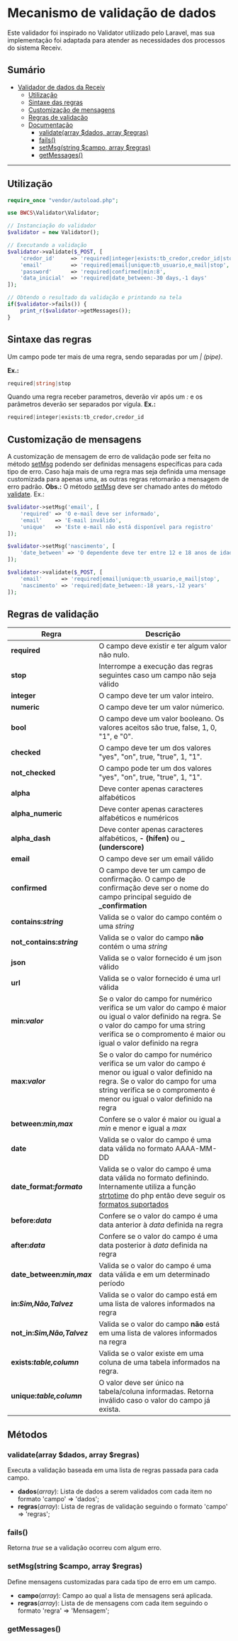 # Mecanismo de validação de dados

Este validador foi inspirado no Validator utilizado pelo Laravel, mas sua implementação foi adaptada para atender as necessidades dos processos
do sistema Receiv.

## Sumário

- [Validador de dados da Receiv](#validador-de-dados-da-receiv)
  * [Utilização](#utilização)
  * [Sintaxe das regras](#sintaxe-das-regras)
  * [Customização de mensagens](#customização-de-mensagens)
  * [Regras de validação](#regras-de-validação)
  * [Documentação](#documentação)
    + [validate(array $dados, array $regras)](#validatearray-dados-array-regras)
    + [fails()](#fails)
    + [setMsg(string $campo, array $regras)](#setmsgstring-campo-array-regras)
    + [getMessages()](#getmessages)

--------
## Utilização

```php
require_once "vendor/autoload.php";

use BWCS\Validator\Validator;

// Instanciação do validador
$validator = new Validator();

// Executando a validação
$validator->validate($_POST, [
    'credor_id'     => 'required|integer|exists:tb_credor,credor_id|stop',
    'email'         => 'required|email|unique:tb_usuario,e_mail|stop',
    'password'      => 'required|confirmed|min:8',
    'data_inicial'  => 'required|date_between:-30 days,-1 days'
]);

// Obtendo o resultado da validação e printando na tela
if($validator->fails()) {
    print_r($validator->getMessages());
}
```
## Sintaxe das regras

Um campo pode ter mais de uma regra, sendo separadas por um _| (pipe)_.

**Ex.:**
```php
required|string|stop
```
Quando uma regra receber parametros, deverão vir após um _:_ e os parâmetros deverão ser separados por vígula.
**Ex.:**
```php
required|integer|exists:tb_credor,credor_id
```

## Customização de mensagens
A customização de mensagem de erro de validação pode ser feita no método [setMsg](#setmsgstring-campo-array-regras) podendo ser definidas mensagens específicas para cada tipo de erro.
Caso haja mais de uma regra mas seja definida uma mensage customizada para apenas uma, as outras regras retornarão a mensagem de erro padrão.
**Obs.:** O método [setMsg](#setmsgstring-campo-array-regras) deve ser chamado antes do método [validate](#validatearray-dados-array-regras). 
Ex.:
```php
$validator->setMsg('email', [
    'required' => 'O e-mail deve ser informado',
    'email'    => 'E-mail inválido',
    'unique'   => 'Este e-mail não está disponível para registro'
]);

$validator->setMsg('nascimento', [
    'date_between' => 'O dependente deve ter entre 12 e 18 anos de idade'
]);

$validator->validate($_POST, [
    'email'      => 'required|email|unique:tb_usuario,e_mail|stop',
    'nascimento' => 'required|date_between:-18 years,-12 years'
]);
```

## Regras de validação

| Regra  | Descrição |
| ------ | --------- |
| **required**                | O campo deve existir e ter algum valor não nulo. |
| **stop**                    | Interrompe a execução das regras seguintes caso um campo não seja válido |
| **integer**                 | O campo deve ter um valor inteiro. |
| **numeric**                 | O campo deve ter um valor númerico. |
| **bool**                    | O campo deve um valor booleano. Os valores aceitos são true, false, 1, 0, "1", e "0". |
| **checked**                 | O campo deve ter um dos valores "yes", "on", true, "true", 1, "1". |
| **not_checked**             | O campo pode ter um dos valores "yes", "on", true, "true", 1, "1". |
| **alpha**                   | Deve conter apenas caracteres alfabéticos |
| **alpha_numeric**           | Deve conter apenas caracteres alfabéticos e numéricos |
| **alpha_dash**              | Deve conter apenas caracteres alfabéticos, **- (hífen)** ou  **_ (underscore)** |
| **email**                   | O campo deve ser um email válido |
| **confirmed**               | O campo deve ter um campo de confirmação. O campo de confirmação deve ser o nome do campo principal seguido de **_confirmation** |
| **contains:_string_**       | Valida se o valor do campo contém o uma _string_ |
| **not_contains:_string_**   | Valida se o valor do campo **não** contém o uma _string_ |
| **json**                    | Valida se o valor fornecido é um json válido |
| **url**                     | Valida se o valor fornecido é uma url válida |
| **min:_valor_**             | Se o valor do campo for numérico verifica se um valor do campo é maior ou igual o valor definido na regra. Se o valor do campo for uma string verifica se o compromento é maior ou igual o valor definido na regra |
| **max:_valor_**             | Se o valor do campo for numérico verifica se um valor do campo é menor ou igual o valor definido na regra. Se o valor do campo for uma string verifica se o compromento é menor ou igual o valor definido na regra |
| **between:_min,max_**       | Confere se o valor é maior ou igual a _min_ e menor e igual a _max_ |
| **date**                    | Valida se o valor do campo é uma data válida no formato AAAA-MM-DD |
| **date_format:_formato_**   | Valida se o valor do campo é uma data válida no formato definindo. Internamente utiliza a função [strtotime](https://www.php.net/manual/en/function.strtotime) do php então deve seguir os [formatos suportados](https://www.php.net/manual/en/datetime.formats.php) |
| **before:_data_**           | Confere se o valor do campo é uma data anterior à _data_ definida na regra |
| **after:_data_**            | Confere se o valor do campo é uma data posterior à _data_ definida na regra |
| **date_between:_min,max_**  | Valida se o valor do campo é uma data válida e em um determinado período |
| **in:_Sim,Não,Talvez_**     | Valida se o valor do campo está em uma lista de valores informados na regra |
| **not_in:_Sim,Não,Talvez_** | Valida se o valor do campo **não** está em uma lista de valores informados na regra |
| **exists:_table,column_**   | Valida se o valor existe em uma coluna de uma tabela informados na regra. |
| **unique:_table,column_**   | O valor deve ser único na tabela/coluna informadas. Retorna inválido caso o valor do campo já exista.  |


## Métodos
### validate(array $dados, array $regras)
Executa a validação baseada em uma lista de regras passada para cada campo.

- **dados**(_array_): Lista de dados a serem validados com cada item no formato 'campo' => 'dados';
- **regras**(_array_): Lista de regras de validação seguindo o formato 'campo' => 'regras';
### fails()
Retorna _true_ se a validação ocorreu com algum erro.

### setMsg(string $campo, array $regras)
Define mensagens customizadas para cada tipo de erro em um campo.

- **campo**(_array_): Campo ao qual a lista de mensagens será aplicada.
- **regras**(_array_): Lista de de mensagens com cada item seguindo o formato 'regra' => 'Mensagem';


### getMessages()